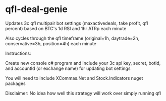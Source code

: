 # qfl-deal-genie
Updates 3c qfl multipair bot settings (maxactivedeals, take profit, qfl percent) based on BTC's 1d RSI and 1hr ATRp each minute

Also cycles through the qfl timeframe (original=1h, daytrade=2h, conservative=3h, position=4h) each minute

Instructions:

Create new console c# program and include your 3c api key, secret, botId, and accountId (or exchange name) for updating bot settings


You will need to include XCommas.Net and Stock.Indicators nuget packages


Disclaimer: No idea how well this strategy will work over simply running qfl
